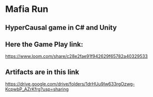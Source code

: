 # Mafia Run 
##  HyperCausal game in C# and Unity

## Here the Game Play link:

https://www.loom.com/share/c28e2fae91f942629f65782a40329533

## Artifacts are in this link 

https://drive.google.com/drive/folders/1drHUu9Iw633rgOzwg-KcpwbP_AZrKfrg?usp=sharing

